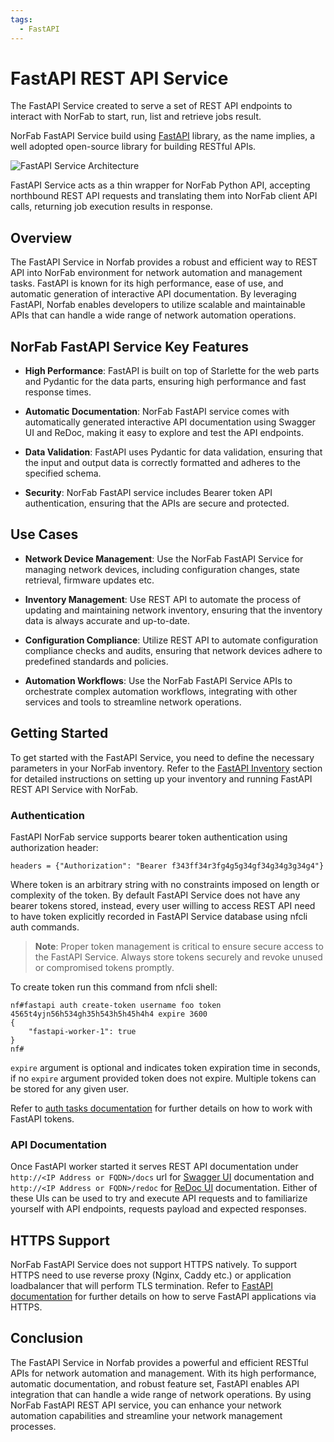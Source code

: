 ```yaml
---
tags:
  - FastAPI
---
```


# FastAPI REST API Service

The FastAPI Service created to serve a set of REST API endpoints to interact with NorFab to start, run, list and retrieve jobs result.

NorFab FastAPI Service build using [FastAPI](https://fastapi.tiangolo.com/) library, as the name implies, a well adopted open-source library for building RESTful APIs.

![FastAPI Service Architecture](../../images/FastAPI_Service.jpg)

FastAPI Service acts as a thin wrapper for NorFab Python API, accepting northbound REST API requests and translating them into NorFab client API calls, returning job execution results in response.

## Overview

The FastAPI Service in Norfab provides a robust and efficient way to REST API into NorFab environment for network automation and management tasks. FastAPI is known for its high performance, ease of use, and automatic generation of interactive API documentation. By leveraging FastAPI, Norfab enables developers to utilize scalable and maintainable APIs that can handle a wide range of network automation operations.

## NorFab FastAPI Service Key Features

- **High Performance**: FastAPI is built on top of Starlette for the web parts and Pydantic for the data parts, ensuring high performance and fast response times.

- **Automatic Documentation**: NorFab FastAPI service comes with automatically generated interactive API documentation using Swagger UI and ReDoc, making it easy to explore and test the API endpoints.

- **Data Validation**: FastAPI uses Pydantic for data validation, ensuring that the input and output data is correctly formatted and adheres to the specified schema.


- **Security**: NorFab FastAPI service includes Bearer token API authentication, ensuring that the APIs are secure and protected.

## Use Cases

- **Network Device Management**: Use the NorFab FastAPI Service for managing network devices, including configuration changes, state retrieval, firmware updates etc.

- **Inventory Management**: Use REST API to automate the process of updating and maintaining network inventory, ensuring that the inventory data is always accurate and up-to-date.

- **Configuration Compliance**: Utilize REST API to automate configuration compliance checks and audits, ensuring that network devices adhere to predefined standards and policies.

- **Automation Workflows**: Use the NorFab FastAPI Service APIs to orchestrate complex automation workflows, integrating with other services and tools to streamline network operations.

## Getting Started

To get started with the FastAPI Service, you need to define the necessary parameters in your NorFab inventory. Refer to the [FastAPI Inventory](services_fastapi_service_inventory.md) section for detailed instructions on setting up your inventory and running FastAPI REST API Service with NorFab.

### Authentication

FastAPI NorFab service supports bearer token authentication using authorization header:

```
headers = {"Authorization": "Bearer f343ff34r3fg4g5g34gf34g34g3g34g4"}
```

Where token is an arbitrary string with no constraints imposed on length or complexity of the token. By default FastAPI Service does not have any bearer tokens stored, instead, every user willing to access REST API need to have token explicitly recorded in FastAPI Service database using nfcli auth commands.

> **Note**: Proper token management is critical to ensure secure access to the FastAPI Service. Always store tokens securely and revoke unused or compromised tokens promptly.

To create token run this command from nfcli shell:

```
nf#fastapi auth create-token username foo token 4565t4yjn56h534gh35h543h5h45h4h4 expire 3600
{
    "fastapi-worker-1": true
}
nf#
```

`expire` argument is optional and indicates token expiration time in seconds, if no `expire` argument provided token does not expire. Multiple tokens can be stored for any given user.

Refer to [auth tasks documentation](services_fastapi_service_task_auth.md) for further details on how to work with FastAPI tokens.

### API Documentation

Once FastAPI worker started it serves REST API documentation under  `http://<IP Address or FQDN>/docs` url for [Swagger UI](https://github.com/swagger-api/swagger-ui) documentation and `http://<IP Address or FQDN>/redoc` for [ReDoc UI](https://github.com/Rebilly/ReDoc) documentation. Either of these UIs can be used to try and execute API requests and to familiarize yourself with API endpoints, requests payload and expected responses.

## HTTPS Support

NorFab FastAPI Service does not support HTTPS natively. To support HTTPS need to use reverse proxy (Nginx, Caddy etc.) or application loadbalancer that will perform TLS termination. Refer to [FastAPI documentation](https://fastapi.tiangolo.com/deployment/concepts/#example-tools-for-https) for further details on how to serve FastAPI applications via HTTPS.

## Conclusion

The FastAPI Service in Norfab provides a powerful and efficient RESTful APIs for network automation and management. With its high performance, automatic documentation, and robust feature set, FastAPI enables API integration that can handle a wide range of network operations. By using NorFab FastAPI REST API service, you can enhance your network automation capabilities and streamline your network management processes.


